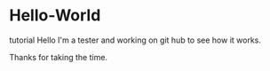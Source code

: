 # Hello-World
tutorial 
Hello I'm a tester and working on git hub to see how it works.

Thanks for taking the time.
